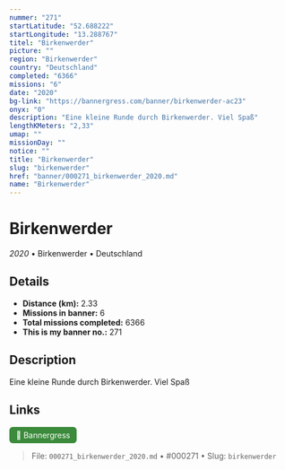 ```yaml
---
nummer: "271"
startLatitude: "52.688222"
startLongitude: "13.288767"
titel: "Birkenwerder"
picture: ""
region: "Birkenwerder"
country: "Deutschland"
completed: "6366"
missions: "6"
date: "2020"
bg-link: "https://bannergress.com/banner/birkenwerder-ac23"
onyx: "0"
description: "Eine kleine Runde durch Birkenwerder. Viel Spaß"
lengthKMeters: "2,33"
umap: ""
missionDay: ""
notice: ""
title: "Birkenwerder"
slug: "birkenwerder"
href: "banner/000271_birkenwerder_2020.md"
name: "Birkenwerder"
---
```

# Birkenwerder

*2020* • Birkenwerder • Deutschland





## Details
- **Distance (km):** 2.33
- **Missions in banner:** 6
- **Total missions completed:** 6366
- **This is my banner no.:** 271



## Description
Eine kleine Runde durch Birkenwerder. Viel Spaß



## Links
<a href="https://bannergress.com/banner/birkenwerder-ac23" target="_blank" style="display:inline-block;margin-right:8px;padding:6px 12px;background:#3c8b3c;color:#fff;text-decoration:none;border-radius:6px;">🔗 Bannergress</a>



> File: `000271_birkenwerder_2020.md` • #000271 • Slug: `birkenwerder`
